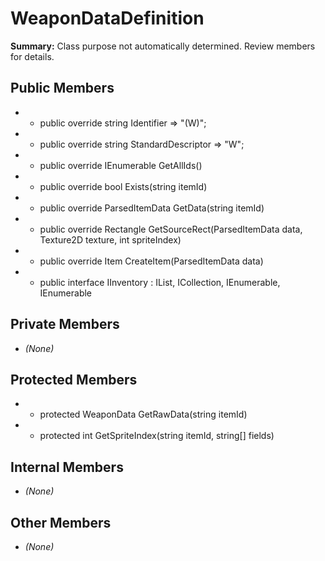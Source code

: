 # WeaponDataDefinition

**Summary:** Class purpose not automatically determined. Review members for details.

## Public Members
- - public override string Identifier => "(W)";
- - public override string StandardDescriptor => "W";
- - public override IEnumerable<string> GetAllIds()
- - public override bool Exists(string itemId)
- - public override ParsedItemData GetData(string itemId)
- - public override Rectangle GetSourceRect(ParsedItemData data, Texture2D texture, int spriteIndex)
- - public override Item CreateItem(ParsedItemData data)
- - public interface IInventory : IList<Item>, ICollection<Item>, IEnumerable<Item>, IEnumerable

## Private Members
- *(None)*

## Protected Members
- - protected WeaponData GetRawData(string itemId)
- - protected int GetSpriteIndex(string itemId, string[] fields)

## Internal Members
- *(None)*

## Other Members
- *(None)*
